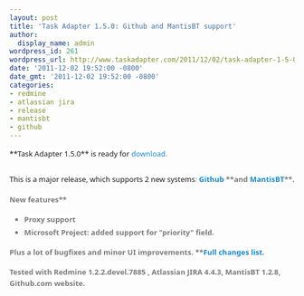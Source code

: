 ```yaml
---
layout: post
title: 'Task Adapter 1.5.0: Github and MantisBT support'
author:
  display_name: admin
wordpress_id: 261
wordpress_url: http://www.taskadapter.com/2011/12/02/task-adapter-1-5-0-github-and-mantisbt-support/
date: '2011-12-02 19:52:00 -0800'
date_gmt: '2011-12-02 19:52:00 -0800'
categories:
- redmine
- atlassian jira
- release
- mantisbt
- github
---
```


<div style="font-family: 'Lucida Grande', 'Lucida Sans Unicode', 'Segoe UI', Helvetica, Arial, sans-serif; font-size: 13px; line-height: 20px; margin-bottom: 25px;"><span style="background-color: white;">**Task Adapter 1.5.0** is ready for<span style="color: #7a7a7a;"> </span><a href="http://taskadapter.com/download" style="color: #1487d4; text-decoration: none;">download</a><span style="color: #7a7a7a;">.</span></span></div>
<div style="font-family: 'Lucida Grande', 'Lucida Sans Unicode', 'Segoe UI', Helvetica, Arial, sans-serif; font-size: 13px; line-height: 20px; margin-bottom: 1.2em; margin-top: 0.6em; padding-bottom: 0px; padding-left: 0px; padding-right: 0px; padding-top: 0px;"><span style="background-color: white;">This is a major release, which supports 2 new systems<span style="color: #7a7a7a;">: </span><strong style="color: #7a7a7a;"><a href="http://taskadapter.com/github" style="color: #1487d4; text-decoration: none;">Github</a> **and <strong style="color: #7a7a7a;"><a href="http://taskadapter.com/mantisbt" style="color: #1487d4; text-decoration: none;">MantisBT</a>**<span style="color: #7a7a7a;">.</span></span></div>
<div style="font-family: 'Lucida Grande', 'Lucida Sans Unicode', 'Segoe UI', Helvetica, Arial, sans-serif; font-size: 13px; line-height: 20px; margin-bottom: 1.2em; margin-top: 0.6em; padding-bottom: 0px; padding-left: 0px; padding-right: 0px; padding-top: 0px;"><strong style="background-color: white; border-color: initial; border-style: initial;">New features**</div>
<ul style="font-family: 'Lucida Grande', 'Lucida Sans Unicode', 'Segoe UI', Helvetica, Arial, sans-serif; font-size: 13px; line-height: 20px; list-style-image: url(http://taskadapter.com/themes/garland/images/menu-leaf.gif); margin-bottom: 1em; margin-left: 0px; margin-right: 0px; margin-top: 0.5em; padding-bottom: 0px; padding-left: 1.5em; padding-right: 0px; padding-top: 0px;">
<li style="margin-bottom: 0.15em; margin-left: 0.5em; margin-right: 0px; margin-top: 0.15em; padding-bottom: 0.1em;"><span style="background-color: white;">Proxy support</span>
<li style="margin-bottom: 0.15em; margin-left: 0.5em; margin-right: 0px; margin-top: 0.15em; padding-bottom: 0.1em;"><span style="background-color: white;">Microsoft Project: added support for "priority" field.</span></ul>
<div style="font-family: 'Lucida Grande', 'Lucida Sans Unicode', 'Segoe UI', Helvetica, Arial, sans-serif; font-size: 13px; line-height: 20px; margin-bottom: 1.2em; margin-top: 0.6em; padding-bottom: 0px; padding-left: 0px; padding-right: 0px; padding-top: 0px;"><strong style="background-color: white;">Plus a lot of bugfixes and minor UI improvements. **<a href="http://www.hostedredmine.com/projects/ta/versions/1471" style="background-color: white; color: #1487d4; text-decoration: none;" target="_blank">Full changes list</a><span style="background-color: white; color: #7a7a7a;">. </span></div>
<div style="font-family: 'Lucida Grande', 'Lucida Sans Unicode', 'Segoe UI', Helvetica, Arial, sans-serif; font-size: 13px; line-height: 20px; margin-bottom: 1.2em; margin-top: 0.6em; padding-bottom: 0px; padding-left: 0px; padding-right: 0px; padding-top: 0px;"><span style="background-color: white;">Tested with Redmine 1.2.2.devel.7885 , Atlassian JIRA 4.4.3, MantisBT 1.2.8, Github.com website.</span></div></p>
